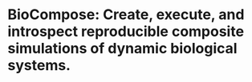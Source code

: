 # BioCompose: Create, execute, and introspect reproducible composite simulations of dynamic biological systems.